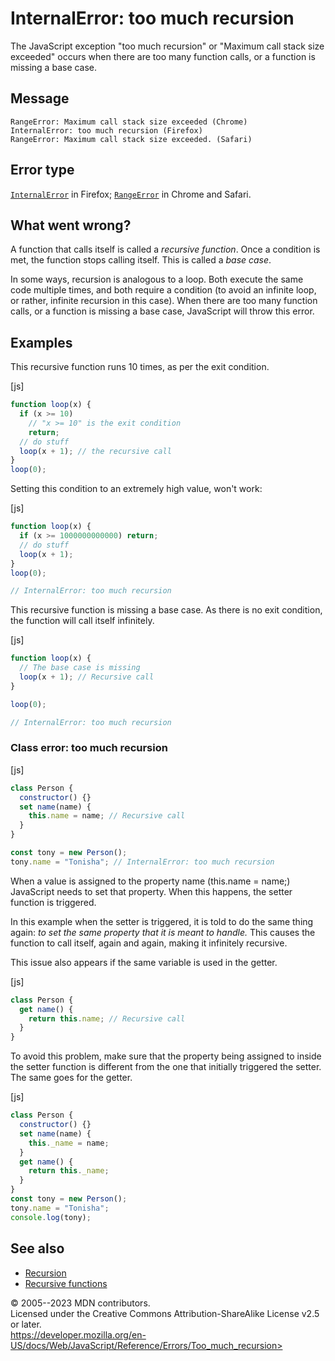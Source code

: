 InternalError: too much recursion
=================================

 
The JavaScript exception \"too much recursion\" or \"Maximum call stack
size exceeded\" occurs when there are too many function calls, or a
function is missing a base case.


 
Message
-------

 
```text
RangeError: Maximum call stack size exceeded (Chrome)
InternalError: too much recursion (Firefox)
RangeError: Maximum call stack size exceeded. (Safari)
```



 
Error type 
----------

 
[`InternalError`](../global_objects/internalerror) in Firefox;
[`RangeError`](../global_objects/rangeerror) in Chrome and Safari.



 
What went wrong? 
----------------

 
A function that calls itself is called a *recursive function*. Once a
condition is met, the function stops calling itself. This is called a
*base case*.

In some ways, recursion is analogous to a loop. Both execute the same
code multiple times, and both require a condition (to avoid an infinite
loop, or rather, infinite recursion in this case). When there are too
many function calls, or a function is missing a base case, JavaScript
will throw this error.



 
Examples
--------

 
This recursive function runs 10 times, as per the exit condition.

 
 
[js]


```js
function loop(x) {
  if (x >= 10)
    // "x >= 10" is the exit condition
    return;
  // do stuff
  loop(x + 1); // the recursive call
}
loop(0);
```


Setting this condition to an extremely high value, won\'t work:

 
 
[js]


```js
function loop(x) {
  if (x >= 1000000000000) return;
  // do stuff
  loop(x + 1);
}
loop(0);

// InternalError: too much recursion
```


This recursive function is missing a base case. As there is no exit
condition, the function will call itself infinitely.

 
 
[js]


```js
function loop(x) {
  // The base case is missing
  loop(x + 1); // Recursive call
}

loop(0);

// InternalError: too much recursion
```




 
### Class error: too much recursion 

 
 
 
[js]


```js
class Person {
  constructor() {}
  set name(name) {
    this.name = name; // Recursive call
  }
}

const tony = new Person();
tony.name = "Tonisha"; // InternalError: too much recursion
```


When a value is assigned to the property name (this.name = name;)
JavaScript needs to set that property. When this happens, the setter
function is triggered.

In this example when the setter is triggered, it is told to do the same
thing again: *to set the same property that it is meant to handle.* This
causes the function to call itself, again and again, making it
infinitely recursive.

This issue also appears if the same variable is used in the getter.

 
 
[js]


```js
class Person {
  get name() {
    return this.name; // Recursive call
  }
}
```


To avoid this problem, make sure that the property being assigned to
inside the setter function is different from the one that initially
triggered the setter. The same goes for the getter.

 
 
[js]


```js
class Person {
  constructor() {}
  set name(name) {
    this._name = name;
  }
  get name() {
    return this._name;
  }
}
const tony = new Person();
tony.name = "Tonisha";
console.log(tony);
```




 
See also 
--------

 
-   [Recursion](https://developer.mozilla.org/en-US/docs/Glossary/Recursion)
-   [Recursive
    functions](https://developer.mozilla.org/en-US/docs/Web/JavaScript/Guide/Functions#recursion)



 
© 2005--2023 MDN contributors.\
Licensed under the Creative Commons Attribution-ShareAlike License v2.5
or later.\
https://developer.mozilla.org/en-US/docs/Web/JavaScript/Reference/Errors/Too_much_recursion>


